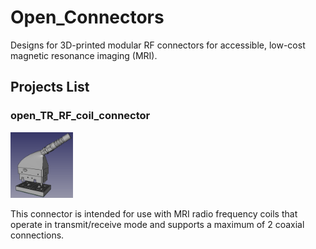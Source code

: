 # Open_Connectors
Designs for 3D-printed modular RF connectors for accessible, low-cost magnetic resonance imaging (MRI).

## Projects List

### open_TR_RF_coil_connector
<img src="https://github.com/dezanche/Open_Connectors/blob/main/pictures/open_TR_RF_coil_connector.png?raw=true" width="100">

This connector is intended for use with MRI radio frequency coils that operate in transmit/receive mode and supports a maximum of 2 coaxial connections.
